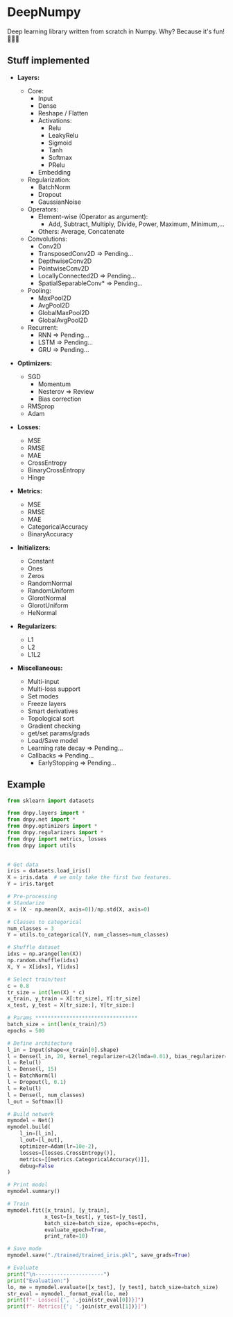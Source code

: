 # DeepNumpy

Deep learning library written from scratch in Numpy. Why? Because it's fun! 🤷🏻‍♂️


## Stuff implemented

- **Layers:**
    - Core:
        - Input
        - Dense
        - Reshape / Flatten
        - Activations:
            - Relu
            - LeakyRelu
            - Sigmoid
            - Tanh
            - Softmax
            - PRelu
        - Embedding
    - Regularization:
        - BatchNorm
        - Dropout
        - GaussianNoise
    - Operators:
        - Element-wise (Operator as argument):
            - Add, Subtract, Multiply, Divide, Power, Maximum, Minimum,...
        - Others: Average, Concatenate
    - Convolutions:
        - Conv2D
        - TransposedConv2D => Pending... 
        - DepthwiseConv2D
        - PointwiseConv2D
        - LocallyConnected2D => Pending... 
        - SpatialSeparableConv* => Pending... 
    - Pooling:
        - MaxPool2D
        - AvgPool2D
        - GlobalMaxPool2D
        - GlobalAvgPool2D
    - Recurrent:
        - RNN => Pending...
        - LSTM => Pending...
        - GRU => Pending...
   
- **Optimizers:**
    - SGD
        - Momentum
        - Nesterov => Review
        - Bias correction
    - RMSprop
    - Adam

- **Losses:**
    - MSE
    - RMSE
    - MAE
    - CrossEntropy
    - BinaryCrossEntropy
    - Hinge

- **Metrics:**
    - MSE
    - RMSE
    - MAE
    - CategoricalAccuracy
    - BinaryAccuracy
    
- **Initializers:**
    - Constant
    - Ones
    - Zeros
    - RandomNormal
    - RandomUniform
    - GlorotNormal
    - GlorotUniform
    - HeNormal
    
- **Regularizers:**
    - L1
    - L2
    - L1L2  
    
- **Miscellaneous:**
    - Multi-input
    - Multi-loss support
    - Set modes
    - Freeze layers
    - Smart derivatives
    - Topological sort
    - Gradient checking
    - get/set params/grads
    - Load/Save model
    - Learning rate decay => Pending...
    - Callbacks => Pending...
        - EarlyStopping => Pending...
    
    
## Example

```python
from sklearn import datasets

from dnpy.layers import *
from dnpy.net import *
from dnpy.optimizers import *
from dnpy.regularizers import *
from dnpy import metrics, losses
from dnpy import utils
    

# Get data
iris = datasets.load_iris()
X = iris.data  # we only take the first two features.
Y = iris.target

# Pre-processing
# Standarize
X = (X - np.mean(X, axis=0))/np.std(X, axis=0)

# Classes to categorical
num_classes = 3
Y = utils.to_categorical(Y, num_classes=num_classes)

# Shuffle dataset
idxs = np.arange(len(X))
np.random.shuffle(idxs)
X, Y = X[idxs], Y[idxs]

# Select train/test
c = 0.8
tr_size = int(len(X) * c)
x_train, y_train = X[:tr_size], Y[:tr_size]
x_test, y_test = X[tr_size:], Y[tr_size:]

# Params *********************************
batch_size = int(len(x_train)/5)
epochs = 500

# Define architecture
l_in = Input(shape=x_train[0].shape)
l = Dense(l_in, 20, kernel_regularizer=L2(lmda=0.01), bias_regularizer=L1(lmda=0.01))
l = Relu(l)
l = Dense(l, 15)
l = BatchNorm(l)
l = Dropout(l, 0.1)
l = Relu(l)
l = Dense(l, num_classes)
l_out = Softmax(l)

# Build network
mymodel = Net()
mymodel.build(
    l_in=[l_in],
    l_out=[l_out],
    optimizer=Adam(lr=10e-2),
    losses=[losses.CrossEntropy()],
    metrics=[[metrics.CategoricalAccuracy()]],
    debug=False
)

# Print model
mymodel.summary()

# Train
mymodel.fit([x_train], [y_train],
            x_test=[x_test], y_test=[y_test],
            batch_size=batch_size, epochs=epochs,
            evaluate_epoch=True,
            print_rate=10)

# Save mode
mymodel.save("./trained/trained_iris.pkl", save_grads=True)

# Evaluate
print("\n----------------------")
print("Evaluation:")
lo, me = mymodel.evaluate([x_test], [y_test], batch_size=batch_size)
str_eval = mymodel._format_eval(lo, me)
print(f"- Losses[{', '.join(str_eval[0])}]")
print(f"- Metrics[{'; '.join(str_eval[1])}]")
```